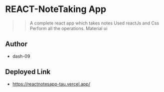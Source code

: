 # REACT-NoteTaking App

>> A complete react app which takes notes
>> Used reactJs and Css
>> Perform all the operations.
>> Material ui

## Author 
- dash-09

## Deployed Link
- https://reactnotesapp-tau.vercel.app/
